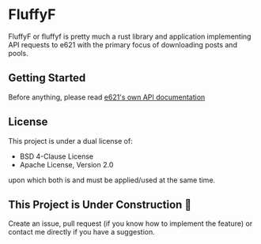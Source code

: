 # FluffyF

FluffyF or fluffyf is pretty much a rust library and application implementing API requests to e621 with the primary focus of downloading posts and pools.

## Getting Started

Before anything, please read [e621's own API documentation](https://e621.net/wiki_pages/2425#api)

## License
This project is under a dual license of:

- BSD 4-Clause License
- Apache License, Version 2.0

upon which both is and must be applied/used at the same time.

## This Project is Under Construction 🚧

Create an issue, pull request (if you know how to implement the feature) or contact me directly if you have a suggestion.
